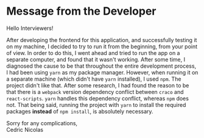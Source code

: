 # Message from the Developer

Hello Interviewers!

After developing the frontend for this application, and successfully testing it on my machine, I decided to try to run it from the beginning, from your point of view. In order to do this, I went ahead and tried to run the app on a separate computer, and found that it wasn't working. After some time, I diagnosed the cause to be that throughout the entire development process, I had been using `yarn` as my package manager. However, when running it on a separate machine (which didn't have `yarn` installed), I used `npm`. The project didn't like that. After some research, I had found the reason to be that there is a `webpack` version dependency conflict between `craco` and `react-scripts`. `yarn` handles this dependency conflict, whereas `npm` does not. That being said, running the project with `yarn` to install the required packages **instead** of  `npm install`, is absolutely necessary. 

Sorry for any complications,  
Cedric Nicolas